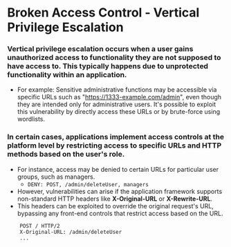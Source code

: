 # Broken Access Control - Vertical Privilege Escalation
### Vertical privilege escalation occurs when a user gains unauthorized access to functionality they are not supposed to have access to. This typically happens due to unprotected functionality within an application.
* For example: Sensitive administrative functions may be accessible via specific URLs such as "https://1333-example.com/admin", even though they are intended only for administrative users. It's possible to exploit this vulnerability by directly access these URLs or by brute-force using wordlists.
### In certain cases, applications implement access controls at the platform level by restricting access to specific URLs and HTTP methods based on the user's role.
* For instance, access may be denied to certain URLs for particular user groups, such as managers.
  * `DENY: POST, /admin/deleteUser, managers` 
* However, vulnerabilities can arise if the application framework supports non-standard HTTP headers like **X-Original-URL** or **X-Rewrite-URL**.
* This headers can be exploited to override the original request's URL, bypassing any front-end controls that restrict access based on the URL.
``` 
    POST / HTTP/2
    X-Original-URL: /admin/deleteUser 
    ...
```